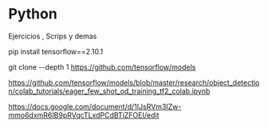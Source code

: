 # Python
Ejercicios , Scrips y demas

pip install tensorflow==2.10.1


git clone --depth 1 https://github.com/tensorflow/models

https://github.com/tensorflow/models/blob/master/research/object_detection/colab_tutorials/eager_few_shot_od_training_tf2_colab.ipynb

https://docs.google.com/document/d/1IJsRVm3IZw-mmo6dxmR6IB9pRVqcTLxdPCdBTiZFOEI/edit


